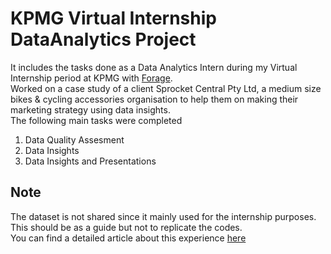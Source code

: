 # KPMG Virtual Internship DataAnalytics Project 
It includes the tasks done as a Data Analytics Intern during my Virtual Internship period at KPMG with [Forage](https://www.theforage.com/virtual-internships/prototype/m7W4GMqeT3bh9Nb2c/Data-Analytics-Virtual-Internship).  
Worked on a case study of a client Sprocket Central Pty Ltd, a medium size bikes & cycling accessories organisation to help them on making their marketing strategy using data insights.  
The following main tasks were completed
1. Data Quality Assesment
2. Data Insights
3. Data Insights and Presentations<br />
## Note
The dataset is not shared since it mainly used for the internship purposes.
This should be as a guide but not to replicate the codes.  
You can find a detailed article about this experience [here](https://medium.com/@nabangiphyllis7/list/technical-articles-d30d2e370d89)

